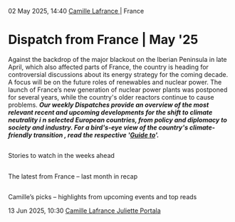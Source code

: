 02 May 2025, 14:40
[Camille Lafrance ](https://www.cleanenergywire.org/about-us-clew-team)
| 
France
# Dispatch from France | May '25
Against the backdrop of the major blackout on the Iberian Peninsula in late April, which also affected parts of France, the country is heading for controversial discussions about its energy strategy for the coming decade. A focus will be on the future roles of renewables and nuclear power. The launch of France’s new generation of nuclear power plants was postponed for several years, while the country's older reactors continue to cause problems.
_***Our weekly Dispatches provide an overview of the most relevant recent and upcoming developments for the shift to _climate neutrality i _n selected European countries, from _policy and diplomacy to society and industry.___ For a _bird's-eye view of the country's climate-friendly transition_ , read the respective '[Guide to](https://www.cleanenergywire.org/guides)'.***_
## 
Stories to watch in the weeks ahead


## 
The latest from France – last month in recap


## 
Camille’s picks – highlights from upcoming events and top reads


13 Jun 2025, 10:30
[Camille Lafrance ](https://www.cleanenergywire.org/about-us-clew-team)[Juliette Portala](https://www.cleanenergywire.org/about-us-clew-team)